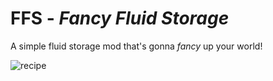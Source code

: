 # FFS - *Fancy Fluid Storage*
A simple fluid storage mod that's gonna *fancy* up your world!  

![recipe](http://i.imgur.com/ShsMSrk.png)
